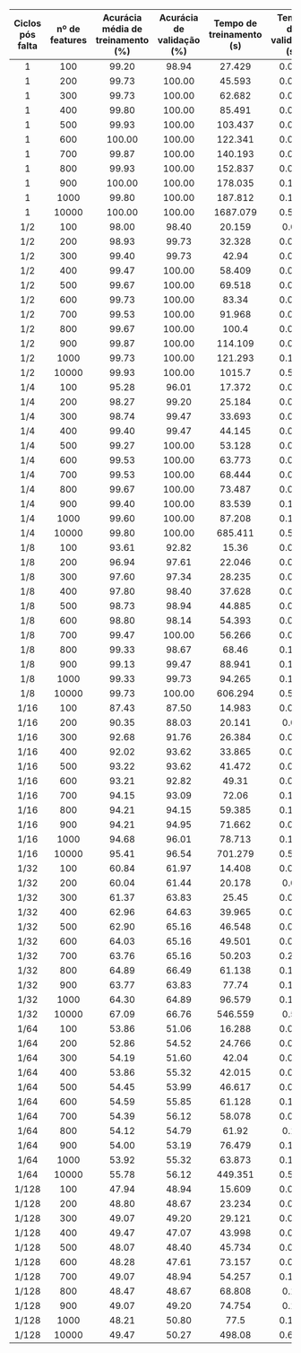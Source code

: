 |Ciclos pós falta| nº de features | Acurácia média de treinamento (%) | Acurácia de validação (%) | Tempo de treinamento (s) | Tempo de validação (s) |
|:---:|:---:|:---:|:---:|:---:|:---:|
|1|100|99.20|98.94|27.429|0.014|
|1|200|99.73|100.00|45.593|0.023|
|1|300|99.73|100.00|62.682|0.044|
|1|400|99.80|100.00|85.491|0.051|
|1|500|99.93|100.00|103.437|0.063|
|1|600|100.00|100.00|122.341|0.077|
|1|700|99.87|100.00|140.193|0.086|
|1|800|99.93|100.00|152.837|0.086|
|1|900|100.00|100.00|178.035|0.103|
|1|1000|99.80|100.00|187.812|0.117|
|1|10000|100.00|100.00|1687.079|0.519|
|1/2|100|98.00|98.40|20.159|0.02|
|1/2|200|98.93|99.73|32.328|0.034|
|1/2|300|99.40|99.73|42.94|0.055|
|1/2|400|99.47|100.00|58.409|0.044|
|1/2|500|99.67|100.00|69.518|0.053|
|1/2|600|99.73|100.00|83.34|0.084|
|1/2|700|99.53|100.00|91.968|0.091|
|1/2|800|99.67|100.00|100.4|0.096|
|1/2|900|99.87|100.00|114.109|0.093|
|1/2|1000|99.73|100.00|121.293|0.104|
|1/2|10000|99.93|100.00|1015.7|0.506|
|1/4|100|95.28|96.01|17.372|0.011|
|1/4|200|98.27|99.20|25.184|0.023|
|1/4|300|98.74|99.47|33.693|0.046|
|1/4|400|99.40|99.47|44.145|0.043|
|1/4|500|99.27|100.00|53.128|0.063|
|1/4|600|99.53|100.00|63.773|0.078|
|1/4|700|99.53|100.00|68.444|0.087|
|1/4|800|99.67|100.00|73.487|0.083|
|1/4|900|99.40|100.00|83.539|0.103|
|1/4|1000|99.60|100.00|87.208|0.102|
|1/4|10000|99.80|100.00|685.411|0.504|
|1/8|100|93.61|92.82|15.36|0.014|
|1/8|200|96.94|97.61|22.046|0.033|
|1/8|300|97.60|97.34|28.235|0.041|
|1/8|400|97.80|98.40|37.628|0.043|
|1/8|500|98.73|98.94|44.885|0.067|
|1/8|600|98.80|98.14|54.393|0.068|
|1/8|700|99.47|100.00|56.266|0.076|
|1/8|800|99.33|98.67|68.46|0.122|
|1/8|900|99.13|99.47|88.941|0.136|
|1/8|1000|99.33|99.73|94.265|0.132|
|1/8|10000|99.73|100.00|606.294|0.502|
|1/16|100|87.43|87.50|14.983|0.014|
|1/16|200|90.35|88.03|20.141|0.02|
|1/16|300|92.68|91.76|26.384|0.046|
|1/16|400|92.02|93.62|33.865|0.041|
|1/16|500|93.22|93.62|41.472|0.056|
|1/16|600|93.21|92.82|49.31|0.072|
|1/16|700|94.15|93.09|72.06|0.134|
|1/16|800|94.21|94.15|59.385|0.103|
|1/16|900|94.21|94.95|71.662|0.092|
|1/16|1000|94.68|96.01|78.713|0.113|
|1/16|10000|95.41|96.54|701.279|0.522|
|1/32|100|60.84|61.97|14.408|0.014|
|1/32|200|60.04|61.44|20.178|0.02|
|1/32|300|61.37|63.83|25.45|0.059|
|1/32|400|62.96|64.63|39.965|0.052|
|1/32|500|62.90|65.16|46.548|0.058|
|1/32|600|64.03|65.16|49.501|0.065|
|1/32|700|63.76|65.16|50.203|0.244|
|1/32|800|64.89|66.49|61.138|0.124|
|1/32|900|63.77|63.83|77.74|0.148|
|1/32|1000|64.30|64.89|96.579|0.135|
|1/32|10000|67.09|66.76|546.559|0.53|
|1/64|100|53.86|51.06|16.288|0.014|
|1/64|200|52.86|54.52|24.766|0.029|
|1/64|300|54.19|51.60|42.04|0.042|
|1/64|400|53.86|55.32|42.015|0.055|
|1/64|500|54.45|53.99|46.617|0.066|
|1/64|600|54.59|55.85|61.128|0.124|
|1/64|700|54.39|56.12|58.078|0.085|
|1/64|800|54.12|54.79|61.92|0.12|
|1/64|900|54.00|53.19|76.479|0.176|
|1/64|1000|53.92|55.32|63.873|0.101|
|1/64|10000|55.78|56.12|449.351|0.548|
|1/128|100|47.94|48.94|15.609|0.042|
|1/128|200|48.80|48.67|23.234|0.032|
|1/128|300|49.07|49.20|29.121|0.034|
|1/128|400|49.47|47.07|43.998|0.045|
|1/128|500|48.07|48.40|45.734|0.066|
|1/128|600|48.28|47.61|73.157|0.067|
|1/128|700|49.07|48.94|54.257|0.117|
|1/128|800|48.47|48.67|68.808|0.12|
|1/128|900|49.07|49.20|74.754|0.12|
|1/128|1000|48.21|50.80|77.5|0.196|
|1/128|10000|49.47|50.27|498.08|0.609|